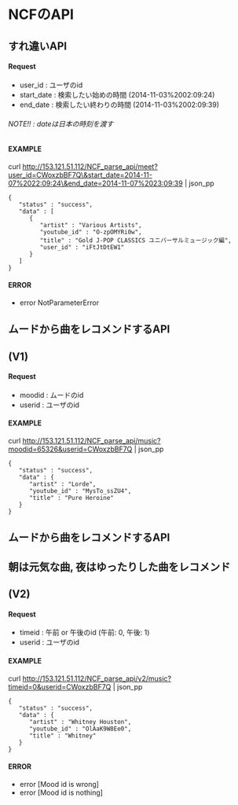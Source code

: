 # NCFのAPI

## すれ違いAPI
#### Request
* user_id : ユーザのid
* start_date : 検索したい始めの時間 (2014-11-03%2002:09:24)
* end_date : 検索したい終わりの時間 (2014-11-03%2002:09:39)
###### NOTE!! : dateは日本の時刻を渡す

#### EXAMPLE
curl http://153.121.51.112/NCF_parse_api/meet?user_id=CWoxzbBF7Q\&start_date=2014-11-07%2022:09:24\&end_date=2014-11-07%2023:09:39  | json_pp
```
{
   "status" : "success",
   "data" : [
      {
         "artist" : "Various Artists",
         "youtube_id" : "O-zpOMYRi0w",
         "title" : "Gold J-POP CLASSICS ユニバーサルミュージック編",
         "user_id" : "iFtJtDtEW1"
      }
   ]
}
```
  
#### ERROR
* error NotParameterError




## ムードから曲をレコメンドするAPI 
## (V1)
#### Request
* moodid : ムードのid
* userid : ユーザのid

#### EXAMPLE
curl http://153.121.51.112/NCF_parse_api/music?moodid=65326&userid=CWoxzbBF7Q | json_pp
```
{
   "status" : "success",
   "data" : {
      "artist" : "Lorde",
      "youtube_id" : "MysTo_ssZU4",
      "title" : "Pure Heroine"
   }
}
```




## ムードから曲をレコメンドするAPI 
## 朝は元気な曲, 夜はゆったりした曲をレコメンド
## (V2)

#### Request
* timeid : 午前 or 午後のid (午前: 0, 午後: 1)
* userid : ユーザのid

#### EXAMPLE
curl http://153.121.51.112/NCF_parse_api/v2/music?timeid=0&userid=CWoxzbBF7Q | json_pp
```
{
   "status" : "success",
   "data" : {
      "artist" : "Whitney Houston",
      "youtube_id" : "OlAaK9W8Ee0",
      "title" : "Whitney"
   }
}
```

#### ERROR
* error [Mood id is wrong]
* error [Mood id is nothing]
